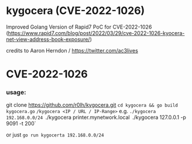 # kygocera (CVE-2022-1026)
Improved Golang Version of Rapid7 PoC for CVE-2022-1026 (https://www.rapid7.com/blog/post/2022/03/29/cve-2022-1026-kyocera-net-view-address-book-exposure/)

credits to Aaron Herndon / https://twitter.com/ac3lives

# CVE-2022-1026

### usage:
git clone https://github.com/r0lh/kygocera.git
`cd kygocera && go build kygocera.go`
`/kygocera <IP / URL / IP-Range>`
e.g.
`./kygocera 192.168.0.0/24
`./kygocera printer.mynetwork.local`
`./kygocera 127.0.0.1 -p 9091 -t 200`

or just 
`go run kygocerta 192.168.0.0/24`
